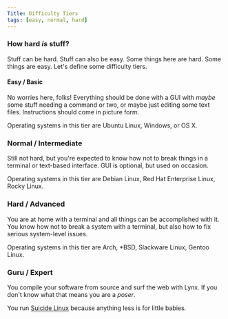 ```yaml
---
Title: Difficulty Tiers
tags: [easy, normal, hard]
---
```


### How hard *is* stuff?

Stuff can be hard. Stuff can also be easy. Some things here are hard. Some things are easy. Let's define some difficulty tiers.

#### Easy / Basic

No worries here, folks! Everything should be done with a GUI with *maybe* some stuff needing a command or two, or maybe just editing some text files. Instructions should come in picture form.

Operating systems in this tier are Ubuntu Linux, Windows, or OS X.

### Normal / Intermediate

Still not hard, but you're expected to know how not to break things in a terminal or text-based interface. GUI is optional, but used on occasion.

Operating systems in this tier are Debian Linux, Red Hat Enterprise Linux, Rocky Linux.

### Hard / Advanced

You are at home with a terminal and all things can be accomplished with it. You know how not to break a system with a terminal, but also how to fix serious system-level issues.

Operating systems in this tier are Arch, *BSD, Slackware Linux, Gentoo Linux.

### Guru / Expert

You compile your software from source and surf the web with Lynx. If you don't know what that means you are a *poser*.

You run [Suicide Linux]("https://qntm.org/suicide") because anything less is for little babies.
